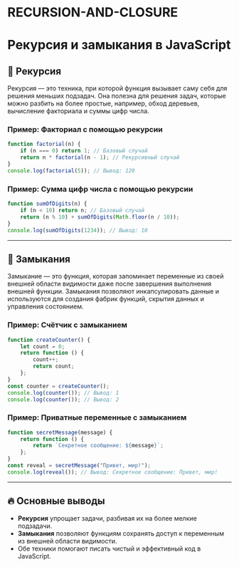 # RECURSION-AND-CLOSURE
# Рекурсия и замыкания в JavaScript

## 📌 Рекурсия
Рекурсия — это техника, при которой функция вызывает саму себя для решения меньших подзадач. Она полезна для решения задач, которые можно разбить на более простые, например, обход деревьев, вычисление факториала и суммы цифр числа.

### Пример: Факториал с помощью рекурсии
```javascript
function factorial(n) {
    if (n === 0) return 1; // Базовый случай
    return n * factorial(n - 1); // Рекурсивный случай
}
console.log(factorial(5)); // Вывод: 120
```

### Пример: Сумма цифр числа с помощью рекурсии
```javascript
function sumOfDigits(n) {
    if (n < 10) return n; // Базовый случай
    return (n % 10) + sumOfDigits(Math.floor(n / 10));
}
console.log(sumOfDigits(1234)); // Вывод: 10
```

---

## 📌 Замыкания
Замыкание — это функция, которая запоминает переменные из своей внешней области видимости даже после завершения выполнения внешней функции. Замыкания позволяют инкапсулировать данные и используются для создания фабрик функций, скрытия данных и управления состоянием.

### Пример: Счётчик с замыканием
```javascript
function createCounter() {
    let count = 0;
    return function () {
        count++;
        return count;
    };
}
const counter = createCounter();
console.log(counter()); // Вывод: 1
console.log(counter()); // Вывод: 2
```

### Пример: Приватные переменные с замыканием
```javascript
function secretMessage(message) {
    return function () {
        return `Секретное сообщение: ${message}`;
    };
}
const reveal = secretMessage("Привет, мир!");
console.log(reveal()); // Вывод: Секретное сообщение: Привет, мир!
```

---

## 🔥 Основные выводы
- **Рекурсия** упрощает задачи, разбивая их на более мелкие подзадачи.
- **Замыкания** позволяют функциям сохранять доступ к переменным из внешней области видимости.
- Обе техники помогают писать чистый и эффективный код в JavaScript.


